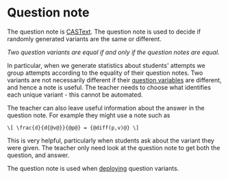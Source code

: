 # Question note

The question note is [CASText](CASText.md).  The question note is used to decide if randomly generated variants are the same or different.

_Two question variants are equal if and only if the question notes are equal._

In particular, when we generate statistics about students' attempts we group attempts according to the equality of their question notes.
Two variants are not necessarily different if their [question variables](Variables.md#Question_variables)
are different, and hence a note is useful.  The teacher needs to choose what identifies each unique variant - this cannot be automated.

The teacher can also leave useful information about the answer in the question note.
For example they might use a note such as

    \[ \frac{d}{d{@v@}}{@p@} = {@diff(p,v)@} \]

This is very helpful, particularly when students ask about the variant they were given.  The teacher only need look at the question note to get both the question, and answer.

The question note is used when [deploying](Deploying.md) question variants.
